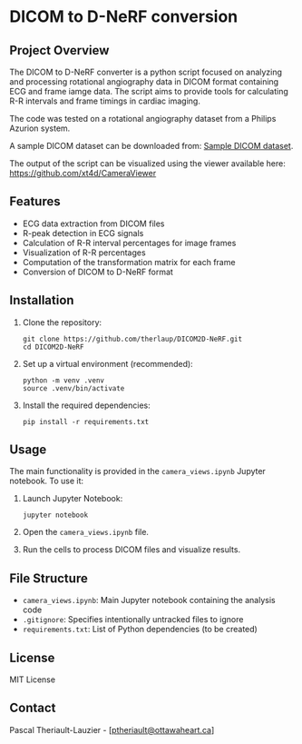 # DICOM to D-NeRF conversion

## Project Overview

The DICOM to D-NeRF converter is a python script focused on analyzing and processing rotational angiography data in DICOM format containing ECG and frame iamge data. The script aims to provide tools for calculating R-R intervals and frame timings in cardiac imaging.

The code was tested on a rotational angiography dataset from a Philips Azurion system.

A sample DICOM dataset can be downloaded from: [Sample DICOM dataset](https://drive.google.com/file/d/1Mu3FwYE_tJ1GG7hFb_MqmjjNYqcXIkys/view?usp=sharing).

The output of the script can be visualized using the viewer available here: https://github.com/xt4d/CameraViewer

## Features

- ECG data extraction from DICOM files
- R-peak detection in ECG signals
- Calculation of R-R interval percentages for image frames
- Visualization of R-R percentages
- Computation of the transformation matrix for each frame
- Conversion of DICOM to D-NeRF format

## Installation

1. Clone the repository:
   ```
   git clone https://github.com/therlaup/DICOM2D-NeRF.git
   cd DICOM2D-NeRF
   ```

2. Set up a virtual environment (recommended):
   ```
   python -m venv .venv
   source .venv/bin/activate  
   ```

3. Install the required dependencies:
   ```
   pip install -r requirements.txt
   ```

## Usage

The main functionality is provided in the `camera_views.ipynb` Jupyter notebook. To use it:

1. Launch Jupyter Notebook:
   ```
   jupyter notebook
   ```

2. Open the `camera_views.ipynb` file.

3. Run the cells to process DICOM files and visualize results.

## File Structure

- `camera_views.ipynb`: Main Jupyter notebook containing the analysis code
- `.gitignore`: Specifies intentionally untracked files to ignore
- `requirements.txt`: List of Python dependencies (to be created)


## License

MIT License

## Contact

Pascal Theriault-Lauzier - [ptheriault@ottawaheart.ca]
